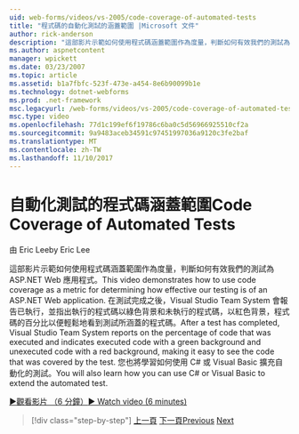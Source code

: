 ```yaml
---
uid: web-forms/videos/vs-2005/code-coverage-of-automated-tests
title: "程式碼的自動化測試的涵蓋範圍 |Microsoft 文件"
author: rick-anderson
description: "這部影片示範如何使用程式碼涵蓋範圍作為度量，判斷如何有效我們的測試為 ASP.NET Web 應用程式。 測試之後已 com..."
ms.author: aspnetcontent
manager: wpickett
ms.date: 03/23/2007
ms.topic: article
ms.assetid: b1a7fbfc-523f-473e-a454-8e6b90099b1e
ms.technology: dotnet-webforms
ms.prod: .net-framework
msc.legacyurl: /web-forms/videos/vs-2005/code-coverage-of-automated-tests
msc.type: video
ms.openlocfilehash: 77d1c199ef6f19786c6ba0c5d56966925510cf2a
ms.sourcegitcommit: 9a9483aceb34591c97451997036a9120c3fe2baf
ms.translationtype: MT
ms.contentlocale: zh-TW
ms.lasthandoff: 11/10/2017
---
```

<a name="code-coverage-of-automated-tests"></a><span data-ttu-id="1636b-104">自動化測試的程式碼涵蓋範圍</span><span class="sxs-lookup"><span data-stu-id="1636b-104">Code Coverage of Automated Tests</span></span>
====================
<span data-ttu-id="1636b-105">由 Eric Lee</span><span class="sxs-lookup"><span data-stu-id="1636b-105">by Eric Lee</span></span>

<span data-ttu-id="1636b-106">這部影片示範如何使用程式碼涵蓋範圍作為度量，判斷如何有效我們的測試為 ASP.NET Web 應用程式。</span><span class="sxs-lookup"><span data-stu-id="1636b-106">This video demonstrates how to use code coverage as a metric for determining how effective our testing is of an ASP.NET Web application.</span></span> <span data-ttu-id="1636b-107">在測試完成之後，Visual Studio Team System 會報告已執行，並指出執行的程式碼以綠色背景和未執行的程式碼，以紅色背景，程式碼的百分比以便輕鬆地看到測試所涵蓋的程式碼。</span><span class="sxs-lookup"><span data-stu-id="1636b-107">After a test has completed, Visual Studio Team System reports on the percentage of code that was executed and indicates executed code with a green background and unexecuted code with a red background, making it easy to see the code that was covered by the test.</span></span> <span data-ttu-id="1636b-108">您也將學習如何使用 C# 或 Visual Basic 擴充自動化的測試。</span><span class="sxs-lookup"><span data-stu-id="1636b-108">You will also learn how you can use C# or Visual Basic to extend the automated test.</span></span>

[<span data-ttu-id="1636b-109">&#9654;觀看影片 （6 分鐘）</span><span class="sxs-lookup"><span data-stu-id="1636b-109">&#9654; Watch video (6 minutes)</span></span>](https://channel9.msdn.com/Blogs/ASP-NET-Site-Videos/code-coverage-of-automated-tests)

>[!div class="step-by-step"]
<span data-ttu-id="1636b-110">[上一頁](measuring-the-business-value-of-ajax.md)
[下一頁](custom-extraction-rules-and-coded-web-tests.md)</span><span class="sxs-lookup"><span data-stu-id="1636b-110">[Previous](measuring-the-business-value-of-ajax.md)
[Next](custom-extraction-rules-and-coded-web-tests.md)</span></span>
